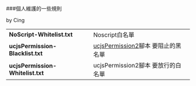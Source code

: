 ###個人維護的一些規則

by Cing

| | |
| :--- | :--- |
| **NoScript-Whitelist.txt** | Noscript白名單 |
| **ucjsPermission-Blacklist.txt** | [ucjsPermission2][1]腳本 要阻止的黑名單 |
| **ucjsPermission-Whitelist.txt** | ucjsPermission2腳本 要放行的白名單 |

  [1]: https://github.com/dupontjoy/userChrome.js-Collections-/tree/master/ucjsPermission2.uc.xul
